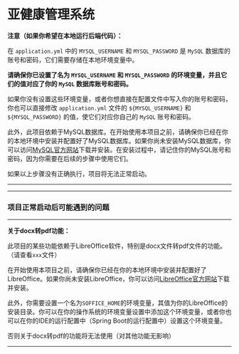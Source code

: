 # 亚健康管理系统

**注意（如果你希望在本地运行后端代码）：**

在 `application.yml` 中的 `MYSQL_USERNAME` 和 `MYSQL_PASSWORD` 是 `MySQL` 数据库的账号和密码，它们需要存储在本地环境变量中。

__请确保你已设置了名为 `MYSQL_USERNAME` 和 `MYSQL_PASSWORD` 的环境变量，并且它们的值对应了你的 `MySQL` 数据库账号和密码。__

如果你没有设置这些环境变量，或者你想直接在配置文件中写入你的账号和密码，你也可以直接修改 `application.yml` 文件的 `${MYSQL_USERNAME}` 和 `${MYSQL_PASSWORD}` 的值，使它们对应你自己的 `MySQL` 账号和密码。

此外，此项目依赖于MySQL数据库。在开始使用本项目之前，请确保你已经在你的本地环境中安装并配置好了MySQL数据库。如果你尚未安装MySQL数据库，你可以访问[MySQL官方网站](https://www.mysql.com)下载并安装。在安装过程中，请记住你的MySQL账号和密码，因为你需要在后续的步骤中使用它们。

如果以上步骤没有正确执行，项目将无法正常启动。

---

---

### 项目正常启动后可能遇到的问题

---

**关于docx转pdf功能：**

此项目的某些功能依赖于LibreOffice软件，特别是docx文件转pdf文件的功能。（请查看`xxx`文件）

在开始使用本项目之前，请确保你已经在你的本地环境中安装并配置好了LibreOffice。如果你尚未安装LibreOffice，你可以访问[LibreOffice官方网站](https://www.libreoffice.org)下载并安装。

此外，你需要设置一个名为`SOFFICE_HOME`的环境变量，其值为你的LibreOffice的安装目录。你可以在你的操作系统的环境变量设置中添加这个环境变量，或者你也可以在你的IDE的运行配置中（Spring Boot的运行配置中）设置这个环境变量。

否则关于docx转pdf的功能将无法使用（对其他功能无影响）

---